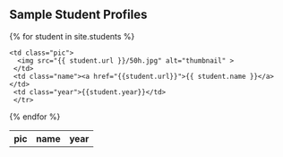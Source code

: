  <h2>Sample Student Profiles</h2>
  <table>
  <thead>
  <tr><th>pic</th><th>name</th><th>year</th></tr>
  </thead>
<tbody>
{% for student in site.students %}
   <tr>

    <td class="pic">
      <img src="{{ student.url }}/50h.jpg" alt="thumbnail" >
     </td>
     <td class="name"><a href="{{student.url}}">{{ student.name }}</a></td>
     <td class="year">{{student.year}}</td>
     </tr>
   {% endfor %}
</tbody>
  </table>
